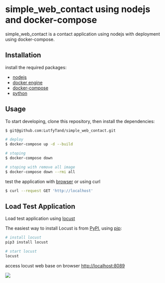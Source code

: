 # simple_web_contact using nodejs and docker-compose

simple_web_contact is a contact application using nodejs with deployment using docker-compose.

## Installation

install the required packages:
* [nodejs](https://nodejs.org/en/download/)
* [docker engine](https://docs.docker.com/engine/install/)
* [docker-compose](https://docs.docker.com/compose/install/)
* [python](https://www.python.org/downloads/)

## Usage

To start developing, clone this repository, then install the dependencies:
```bash
$ git@github.com:LutfyTand/simple_web_contact.git

# deploy
$ docker-compose up -d --build

# stoping
$ docker-compose down

# stoping with remove all image
$ docker-compose down --rmi all
``` 
test the application with [browser](http://localhost) or using curl 
```bash
$ curl --request GET 'http://localhost'
```

## Load Test Application
Load test application using [locust](https://locust.io/)

The easiest way to install Locust is from [PyPI](https://pypi.org/project/locustio/), using [pip](https://pypi.org/project/pip/):
```python
# install locust
pip3 install locust

# start locust
locust

```
access locust web base on browser [http://localhost:8089](http://localhost:8089)

![](https://docs.locust.io/en/stable/_images/webui-splash-screenshot.png)